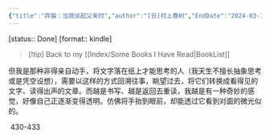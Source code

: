 ```yaml
---
{"title":"弃猫：当我谈起父亲时","author":"[日]村上春树","EndDate":"2024-03-15","publisher":"花城出版社","dg-publish":true,"permalink":"/BookNotes/弃猫：当我谈起父亲时/","dgPassFrontmatter":true,"noteIcon":""}
---
```


[status:: Done]
[format:: kindle]

>[!tip] Back to my [[Index/Some Books I Have Read\|BookList]]

但我是那种非得亲自动手，将文字落在纸上才能思考的人（我天生不擅长抽象思考或是凭空设想），需要以这样的方式回溯往事，眺望过去，将它们转换成看得见的文字、读得出声的文章。而越是书写、越是返回去重读，我越是有一种奇妙的感觉，好像自己正逐渐变得透明。仿佛将手抬到眼前，却能透过它看到对面的微光似的。

 430-433